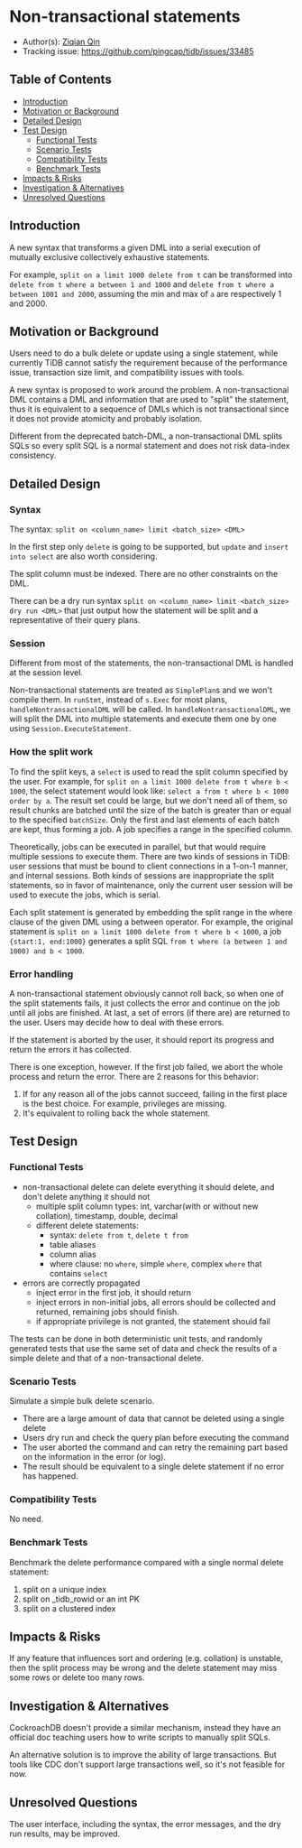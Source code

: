 # Non-transactional statements

- Author(s): [Ziqian Qin](http://github.com/ekexium)
- Tracking issue: https://github.com/pingcap/tidb/issues/33485

## Table of Contents

* [Introduction](#introduction)
* [Motivation or Background](#motivation-or-background)
* [Detailed Design](#detailed-design)
* [Test Design](#test-design)
    * [Functional Tests](#functional-tests)
    * [Scenario Tests](#scenario-tests)
    * [Compatibility Tests](#compatibility-tests)
    * [Benchmark Tests](#benchmark-tests)
* [Impacts & Risks](#impacts--risks)
* [Investigation & Alternatives](#investigation--alternatives)
* [Unresolved Questions](#unresolved-questions)

## Introduction

A new syntax that transforms a given DML into a serial execution of mutually exclusive collectively exhaustive statements. 

For example, `split on a limit 1000 delete from t` can be transformed into `delete from t where a between 1 and 1000` and `delete from t where a between 1001 and 2000`, assuming the min and max of `a` are respectively 1 and 2000.

## Motivation or Background

Users need to do a bulk delete or update using a single statement, while currently TiDB cannot satisfy the requirement because of the performance issue, transaction size limit, and compatibility issues with tools.

A new syntax is proposed to work around the problem. A non-transactional DML contains a DML and information that are used to "split" the statement, thus it is equivalent to a sequence of DMLs which is not transactional since it does not provide atomicity and probably isolation.

Different from the deprecated batch-DML, a non-transactional DML splits SQLs so every split SQL is a normal statement and does not risk data-index consistency.

## Detailed Design

### Syntax

The syntax: `split on <column_name> limit <batch_size> <DML>`

In the first step only `delete` is going to be supported, but `update` and `insert into select` are also worth considering.

The split column must be indexed. There are no other constraints on the DML.

There can be a dry run syntax `split on <column_name> limit <batch_size> dry run <DML>` that just output how the statement will be split and a representative of their query plans.

### Session

Different from most of the statements, the non-transactional DML is handled at the session level. 

Non-transactional statements are treated as `SimplePlan`s and we won't compile them. In `runStmt`, instead of `s.Exec` for most plans, `handleNontransactionalDML` will be called. In `handleNontransactionalDML`, we will split the DML into multiple statements and execute them one by one using `Session.ExecuteStatement`.

### How the split work

To find the split keys, a `select` is used to read the split column specified by the user. For example, for `split on a limit 1000 delete from t where b < 1000`, the select statement would look like: `select a from t where b < 1000 order by a`.
The result set could be large, but we don't need all of them, so result chunks are batched until the size of the batch is greater than or equal to the specified `batchSize`. Only the first and last elements of each batch are kept, thus forming a job. A job specifies a range in the specified column.

Theoretically, jobs can be executed in parallel, but that would require multiple sessions to execute them. There are two kinds of sessions in TiDB: user sessions that must be bound to client connections in a 1-on-1 manner, and internal sessions. Both kinds of sessions are inappropriate the split statements, so in favor of maintenance, only the current user session will be used to execute the jobs, which is serial.

Each split statement is generated by embedding the split range in the where clause of the given DML using a between operator.
For example, the original statement is `split on a limit 1000 delete from t where b < 1000`, a job `{start:1, end:1000}` generates a split SQL `from t where (a between 1 and 1000) and b < 1000`.

### Error handling

A non-transactional statement obviously cannot roll back, so when one of the split statements fails, it just collects the error and continue on the job until all jobs are finished. At last, a set of errors (if there are) are returned to the user. Users may decide how to deal with these errors.

If the statement is aborted by the user, it should report its progress and return the errors it has collected.

There is one exception, however. If the first job failed, we abort the whole process and return the error. There are 2 reasons for this behavior:

1. If for any reason all of the jobs cannot succeed, failing in the first place is the best choice. For example, privileges are missing.
2. It's equivalent to rolling back the whole statement.

## Test Design

### Functional Tests

- non-transactional delete can delete everything it should delete, and don't delete anything it should not
    - multiple split column types: int, varchar(with or without new collation), timestamp, double, decimal
    - different delete statements:
        - syntax: `delete from t`, `delete t from`
        - table aliases
        - column alias
        - where clause: no `where`, simple `where`, complex `where` that contains `select`
- errors are correctly propagated
    - inject error in the first job, it should return
    - inject errors in non-initial jobs, all errors should be collected and returned, remaining jobs should finish.
    - if appropriate privilege is not granted, the statement should fail

The tests can be done in both deterministic unit tests, and randomly generated tests that use the same set of data and check the results of a simple delete and that of a non-transactional delete.

### Scenario Tests

Simulate a simple bulk delete scenario.

- There are a large amount of data that cannot be deleted using a single delete
- Users dry run and check the query plan before executing the command
- The user aborted the command and can retry the remaining part based on the information in the error (or log).
- The result should be equivalent to a single delete statement if no error has happened.

### Compatibility Tests

No need.

### Benchmark Tests

Benchmark the delete performance compared with a single normal delete statement:
1. split on a unique index
2. split on _tidb_rowid or an int PK
3. split on a clustered index

## Impacts & Risks

If any feature that influences sort and ordering (e.g. collation) is unstable, then the split process may be wrong and the delete statement may miss some rows or delete too many rows.

## Investigation & Alternatives

CockroachDB doesn't provide a similar mechanism, instead they have an official doc teaching users how to write scripts to manually split SQLs.

An alternative solution is to improve the ability of large transactions. But tools like CDC don't support large transactions well, so it's not feasible for now.

## Unresolved Questions

The user interface, including the syntax, the error messages, and the dry run results, may be improved.